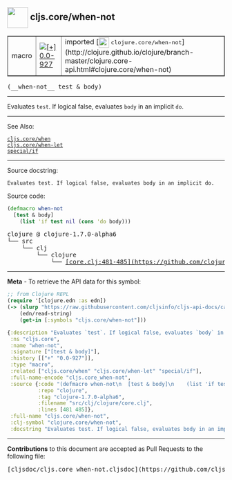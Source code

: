 ## <img width="48px" valign="middle" src="http://i.imgur.com/Hi20huC.png"> cljs.core/when-not

 <table border="1">
<tr>

<td>macro</td>
<td><a href="https://github.com/cljsinfo/cljs-api-docs/tree/0.0-927"><img valign="middle" alt="[+] 0.0-927" src="https://img.shields.io/badge/+-0.0--927-lightgrey.svg"></a> </td>
<td>
imported [<img height="24px" valign="middle" src="http://i.imgur.com/1GjPKvB.png"> <samp>clojure.core/when-not</samp>](http://clojure.github.io/clojure/branch-master/clojure.core-api.html#clojure.core/when-not)
</td>
</tr>
</table>

 <samp>
(__when-not__ test & body)<br>
</samp>

---

Evaluates `test`. If logical false, evaluates `body` in an implicit `do`.

---


See Also:

[`cljs.core/when`](cljs.core_when.md)<br>
[`cljs.core/when-let`](cljs.core_when-let.md)<br>
[`special/if`](special_if.md)<br>

---

Source docstring:

```
Evaluates test. If logical false, evaluates body in an implicit do.
```

Source code:

```clj
(defmacro when-not
  [test & body]
    (list 'if test nil (cons 'do body)))
```

 <pre>
clojure @ clojure-1.7.0-alpha6
└── src
    └── clj
        └── clojure
            └── <ins>[core.clj:481-485](https://github.com/clojure/clojure/blob/clojure-1.7.0-alpha6/src/clj/clojure/core.clj#L481-L485)</ins>
</pre>


---

__Meta__ - To retrieve the API data for this symbol:

```clj
;; from Clojure REPL
(require '[clojure.edn :as edn])
(-> (slurp "https://raw.githubusercontent.com/cljsinfo/cljs-api-docs/catalog/cljs-api.edn")
    (edn/read-string)
    (get-in [:symbols "cljs.core/when-not"]))
```

```clj
{:description "Evaluates `test`. If logical false, evaluates `body` in an implicit `do`.",
 :ns "cljs.core",
 :name "when-not",
 :signature ["[test & body]"],
 :history [["+" "0.0-927"]],
 :type "macro",
 :related ["cljs.core/when" "cljs.core/when-let" "special/if"],
 :full-name-encode "cljs.core_when-not",
 :source {:code "(defmacro when-not\n  [test & body]\n    (list 'if test nil (cons 'do body)))",
          :repo "clojure",
          :tag "clojure-1.7.0-alpha6",
          :filename "src/clj/clojure/core.clj",
          :lines [481 485]},
 :full-name "cljs.core/when-not",
 :clj-symbol "clojure.core/when-not",
 :docstring "Evaluates test. If logical false, evaluates body in an implicit do."}

```

---

__Contributions__ to this document are accepted as Pull Requests to the following file:

 <pre>
[cljsdoc/cljs.core_when-not.cljsdoc](https://github.com/cljsinfo/cljs-api-docs/blob/master/cljsdoc/cljs.core_when-not.cljsdoc)
</pre>

